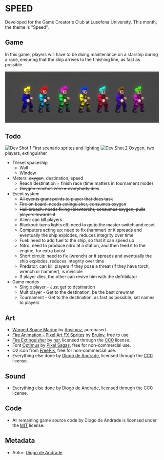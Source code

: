 # SPEED

Developed for the Game Creator's Club at Lusofona University.
This month, the theme is "Speed". 

## Game

In this game, players will have to be doing maintenance on a starship during a race, ensuring that the ship arrives to the finishing line, as fast as possible.

![Customization](Screenshots/screen01.jpg)

## Todo

![Dev Shot 1](Screenshots/screen02.png)
First scenario sprites and lighting
![Dev Shot 2](Screenshots/screen03.png)
Oxygen, two players, extinguisher

- Tileset spaceship
  - Wall
  - Window
- Meters: ~~oxygen~~, destination, speed
  - Reach destination = finish race (time matters in tournament mode)
  - ~~Oxygen reaches zero = everybody dies~~
- Event system
  - ~~All events grant points to player that does task~~
  - ~~Fire on board: needs extinguisher, consumes oxygen~~
  - ~~Hull breach: needs fixing (blowtorch), consumes oxygen, pulls players towards it~~
  - Alien: can kill players
  - ~~Blackout: turns lights off,  need to go to the master switch and reset~~
  - Computers acting up: need to fix (hammer) or it spreads and eventually the ship explodes, reduces integrity over time
  - Fuel: need to add fuel to the ship, so that it can speed up
  - Nitro: need to produce nitro at a station, and then feed it to the engine, for extra boost
  - Short circuit: need to fix (wrench) or it spreads and eventually the ship explodes, reduces integrity over time
  - Predator: can kill players if they pose a threat (if they have torch, wrench or hammer), is invisible
  - If player dies, the other can revive him with the defribilator
- Game modes
  - Single player - Just get to destination
  - Multiplayer - Get to the destination, be the best crewman
  - Tournament - Get to the destination, as fast as possible, set names to players

## Art

- [Warped Space Marine](https://ansimuz.itch.io/warped-space-marine) by [Ansimuz](https://ansimuz.itch.io/), purchased
- [Fire Animation - Pixel Art FX Sprites](https://brullov.itch.io/fire-animation) by [Brulov](https://brullov.itch.io/), free to use
- [Fire Extinguisher](https://opengameart.org/content/fire-extinguisher-3) by [nar](https://opengameart.org/users/nar), licensed through the [CC0] license.
- Font [Optimus](https://www.dafont.com/pt/optimus.font) by [Pixel Sagas](https://www.dafont.com/pt/pixel-sagas.d32), free for non-commercial use.
- O2 icon from [FreePik](https://www.freepik.com/), free for non-commercial use.
- Everything else done by [Diogo de Andrade], licensed through the [CC0] license.

## Sound

- Everything else done by [Diogo de Andrade], licensed through the [CC0] license.

## Code

- All remaining game source code by Diogo de Andrade is licensed under the [MIT] license.

## Metadata

- Autor: [Diogo de Andrade]

[Diogo de Andrade]:https://github.com/DiogoDeAndrade
[CC0]:https://creativecommons.org/publicdomain/zero/1.0/
[CC-BY 3.0]:https://creativecommons.org/licenses/by/3.0/
[CC-BY-SA 4.0]:http://creativecommons.org/licenses/by-sa/4.0/
[CC-BY 4.0]:https://creativecommons.org/licenses/by/4.0/
[MIT]:LICENSE
